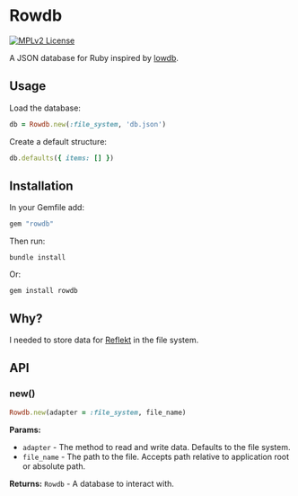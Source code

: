 # Rowdb

[![MPLv2 License](https://img.shields.io/badge/license-MPLv2-blue.svg?style=flat-square)](https://www.mozilla.org/MPL/2.0/)

A JSON database for Ruby inspired by [lowdb](https://github.com/typicode/lowdb).

## Usage

Load the database:
```ruby
db = Rowdb.new(:file_system, 'db.json')
```

Create a default structure:
```ruby
db.defaults({ items: [] })
```

## Installation

In your Gemfile add:
```ruby
gem "rowdb"
```  

Then run:
```
bundle install
```

Or:
```
gem install rowdb
```

## Why?

I needed to store data for [Reflekt](https://github.com/maedi/reflekt) in the file system.

## API

### new()

```ruby
Rowdb.new(adapter = :file_system, file_name)
```

**Params:**
* `adapter` - The method to read and write data. Defaults to the file system.
* `file_name` - The path to the file. Accepts path relative to application root or absolute path.

**Returns:** `Rowdb` - A database to interact with.

